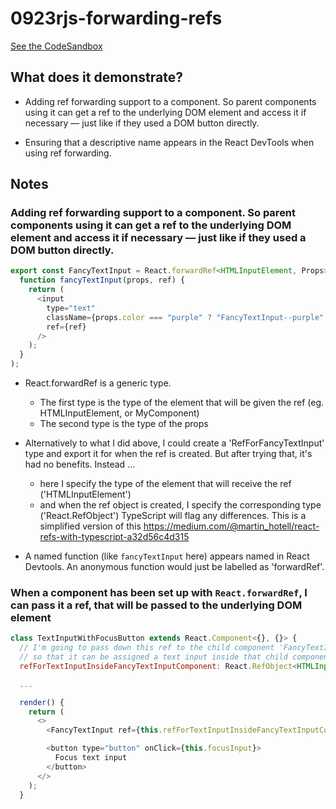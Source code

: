 # 0923rjs-forwarding-refs

[See the CodeSandbox](https://codesandbox.io/s/stupefied-joliot-qm81x?fontsize=14)

## What does it demonstrate?

* Adding ref forwarding support to a component. So parent components using it can get a ref to the underlying DOM element and access it if necessary — just like if they used a DOM button directly.

* Ensuring that a descriptive name appears in the React DevTools when using ref forwarding.

## Notes

### Adding ref forwarding support to a component. So parent components using it can get a ref to the underlying DOM element and access it if necessary — just like if they used a DOM button directly.

```js
export const FancyTextInput = React.forwardRef<HTMLInputElement, Props>(
  function fancyTextInput(props, ref) {
    return (
      <input
        type="text"
        className={props.color === "purple" ? "FancyTextInput--purple" : "FancyTextInput--pink"}
        ref={ref}
      />
    );
  }
);
```

* React.forwardRef is a generic type.
  * The first type is the type of the element that will be given the ref (eg. HTMLInputElement, or MyComponent)
  * The second type is the type of the props

* Alternatively to what I did above, I could create a 'RefForFancyTextInput' type and export it for when the ref is created. But after trying that, it's had no benefits. Instead ...
  * here I specify the type of the element that will receive the ref ('HTMLInputElement')
  * and when the ref object is created, I specify the corresponding type ('React.RefObject<HTMLInputElement>')
    TypeScript will flag any differences.
    This is a simplified version of this https://medium.com/@martin_hotell/react-refs-with-typescript-a32d56c4d315

* A named function (like `fancyTextInput` here) appears named in React Devtools.
An anonymous function would just be labelled as 'forwardRef'.

### When a component has been set up with `React.forwardRef`, I can pass it a ref, that will be passed to the underlying DOM element

```js
class TextInputWithFocusButton extends React.Component<{}, {}> {
  // I'm going to pass down this ref to the child component 'FancyTextInput',
  // so that it can be assigned a text input inside that child component
  refForTextInputInsideFancyTextInputComponent: React.RefObject<HTMLInputElement> = React.createRef();

  ...

  render() {
    return (
      <>
        <FancyTextInput ref={this.refForTextInputInsideFancyTextInputComponent} color="pink" />

        <button type="button" onClick={this.focusInput}>
          Focus text input
        </button>
      </>
    );
  }
```
